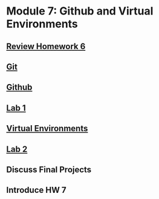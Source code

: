 # Module 7: Github and Virtual Environments
## [Review Homework 6](iris_script.py)
## [Git](1_git.md)
## [Github](2_github.md)
## [Lab 1](lab1/Lab1.md)
## [Virtual Environments](3_virtualenv.ipynb)
## [Lab 2](/lab2/Lab2.md)
## Discuss Final Projects
## Introduce HW 7